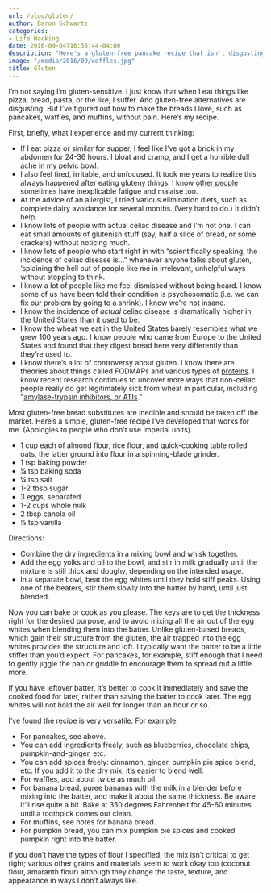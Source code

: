 ```yaml
---
url: /blog/gluten/
author: Baron Schwartz
categories:
- Life Hacking
date: 2016-09-04T16:55:44-04:00
description: "Here's a gluten-free pancake recipe that isn't disgusting."
image: "/media/2016/09/waffles.jpg"
title: Gluten
---
```


I’m not saying I’m gluten-sensitive. I just know that when I eat things like pizza, bread, pasta, or the like, I suffer. And gluten-free alternatives are disgusting. But I’ve figured out how to make the breads I love, such as pancakes, waffles, and muffins, without pain. Here’s my recipe.

<!--more-->

First, briefly, what I experience and my current thinking:

* If I eat pizza or similar for supper, I feel like I’ve got a brick in my abdomen for 24-36 hours. I bloat and cramp, and I get a horrible dull ache in my pelvic bowl.
* I also feel tired, irritable, and unfocused. It took me years to realize this always happened after eating gluteny things. I know [other people](https://twitter.com/lxt/status/731200836638904321) sometimes have inexplicable fatigue and malaise too.
* At the advice of an allergist, I tried various elimination diets, such as complete dairy avoidance for several months. (Very hard to do.) It didn’t help.
* I know lots of people with actual celiac disease and I’m not one. I can eat small amounts of glutenish stuff (say, half a slice of bread, or some crackers) without noticing much.
* I know lots of people who start right in with “scientifically speaking, the incidence of celiac disease is…” whenever anyone talks about gluten, ‘splaining the hell out of people like me in irrelevant, unhelpful ways without stopping to think.
* I know a lot of people like me feel dismissed without being heard. I know some of us have been told their condition is psychosomatic (i.e. we can fix our problem by going to a shrink). I know we’re not insane.
* I know the incidence of *actual* celiac disease is dramatically higher in the United States than it used to be.
* I know the wheat we eat in the United States barely resembles what we grew 100 years ago. I know people who came from Europe to the United States and found that they digest bread here very differently than they’re used to.
* I know there’s a lot of controversy about gluten. I know there are theories about things called FODMAPs and various types of [proteins](http://www.npr.org/sections/thesalt/2015/12/09/459061317/a-protein-in-the-gut-may-explain-why-some-cant-stomach-gluten). I know recent research continues to uncover more ways that non-celiac people really do get legitimately sick from wheat in particular, including "[amylase-trypsin inhibitors, or ATIs](http://mentalfloss.com/us/go/87511)."

Most gluten-free bread substitutes are inedible and should be taken off the market. Here’s a simple, gluten-free recipe I’ve developed that works for me. (Apologies to people who don't use Imperial units).

* 1 cup each of almond flour, rice flour, and quick-cooking table rolled oats, the latter ground into flour in a spinning-blade grinder.
* 1 tsp baking powder
* ¼ tsp baking soda
* ¼ tsp salt
* 1-2 tbsp sugar
* 3 eggs, separated
* 1-2 cups whole milk
* 2 tbsp canola oil
* ¼ tsp vanilla

Directions:

* Combine the dry ingredients in a mixing bowl and whisk together.
* Add the egg yolks and oil to the bowl, and stir in milk gradually until the mixture is still thick and doughy, depending on the intended usage.
* In a separate bowl, beat the egg whites until they hold stiff peaks. Using one of the beaters, stir them slowly into the batter by hand, until just blended.

Now you can bake or cook as you please. The keys are to get the thickness right for the desired purpose, and to avoid mixing all the air out of the egg whites when blending them into the batter. Unlike gluten-based breads, which gain their structure from the gluten, the air trapped into the egg whites provides the structure and loft. I typically want the batter to be a little stiffer than you’d expect. For pancakes, for example, stiff enough that I need to gently jiggle the pan or griddle to encourage them to spread out a little more.

If you have leftover batter, it’s better to cook it immediately and save the cooked food for later, rather than saving the batter to cook later. The egg whites will not hold the air well for longer than an hour or so.

I’ve found the recipe is very versatile. For example:

* For pancakes, see above.
* You can add ingredients freely, such as blueberries, chocolate chips, pumpkin-and-ginger, etc.
* You can add spices freely: cinnamon, ginger, pumpkin pie spice blend, etc. If you add it to the dry mix, it’s easier to blend well.
* For waffles, add about twice as much oil.
* For banana bread, puree bananas with the milk in a blender before mixing into the batter, and make it about the same thickness. Be aware it’ll rise quite a bit. Bake at 350 degrees Fahrenheit for 45-60 minutes until a toothpick comes out clean.
* For muffins, see notes for banana bread.
* For pumpkin bread, you can mix pumpkin pie spices and cooked pumpkin right into the batter.

If you don’t have the types of flour I specified, the mix isn’t critical to get right; various other grains and materials seem to work okay too (coconut flour, amaranth flour) although they change the taste, texture, and appearance in ways I don’t always like.
